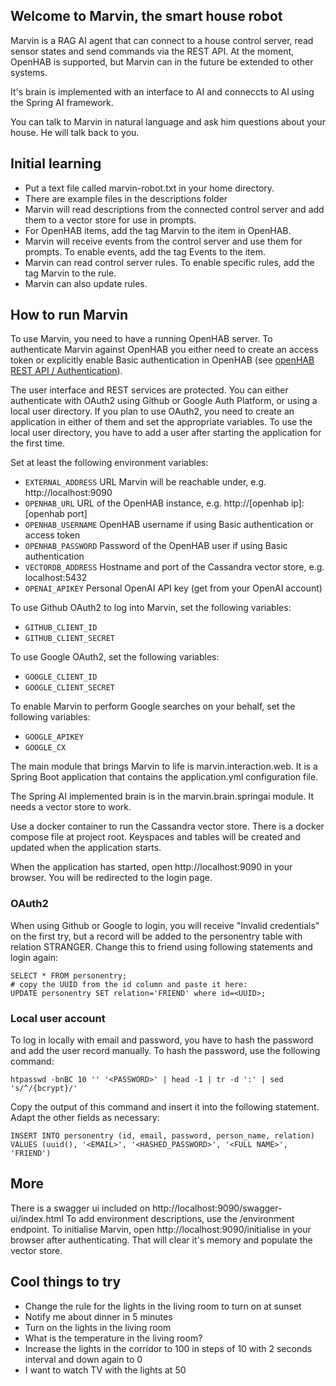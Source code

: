 ## Welcome to Marvin, the smart house robot

Marvin is a RAG AI agent that can connect to a house control server, read sensor states and send commands via
the REST API. At the moment, OpenHAB is supported, but Marvin can in the future be extended to other systems.

It's brain is implemented with an interface to AI and conneccts to AI using the Spring AI framework.

You can talk to Marvin in natural language and ask him questions about your house. He will talk back to you.

## Initial learning

* Put a text file called marvin-robot.txt in your home directory.
* There are example files in the descriptions folder
* Marvin will read descriptions from the connected control server and add them to a vector store for use in prompts.
* For OpenHAB items, add the tag Marvin to the item in OpenHAB.
* Marvin will receive events from the control server and use them for prompts. To enable events, add the tag Events to the item.
* Marvin can read control server rules. To enable specific rules, add the tag Marvin to the rule.
* Marvin can also update rules.

## How to run Marvin

To use Marvin, you need to have a running OpenHAB server. To authenticate Marvin against OpenHAB you either
need to create an access token or explicitly enable Basic authentication in OpenHAB
(see [openHAB REST API / Authentication](https://www.openhab.org/docs/configuration/restdocs.html#authentication)).

The user interface and REST services are protected. You can either authenticate with OAuth2 using Github or Google Auth
Platform, or using a local user directory. If you plan to use OAuth2, you need to create an application in either of
them and set the appropriate variables. To use the local user directory, you have to add a user after starting the
application for the first time.

Set at least the following environment variables:

* `EXTERNAL_ADDRESS` URL Marvin will be reachable under, e.g. http://localhost:9090
* `OPENHAB_URL` URL of the OpenHAB instance, e.g. http://[openhab ip]:[openhab port]
* `OPENHAB_USERNAME` OpenHAB username if using Basic authentication or access token
* `OPENHAB_PASSWORD` Password of the OpenHAB user if using Basic authentication
* `VECTORDB_ADDRESS` Hostname and port of the Cassandra vector store, e.g. localhost:5432
* `OPENAI_APIKEY` Personal OpenAI API key (get from your OpenAI account)

To use Github OAuth2 to log into Marvin, set the following variables:

* `GITHUB_CLIENT_ID`
* `GITHUB_CLIENT_SECRET`

To use Google OAuth2, set the following variables:

* `GOOGLE_CLIENT_ID`
* `GOOGLE_CLIENT_SECRET`

To enable Marvin to perform Google searches on your behalf, set the following variables:

* `GOOGLE_APIKEY`
* `GOOGLE_CX`

The main module that brings Marvin to life is marvin.interaction.web. It is a Spring Boot application
that contains the application.yml configuration file.

The Spring AI implemented brain is in the marvin.brain.springai module. It needs a vector store to work.

Use a docker container to run the Cassandra vector store. There is a docker compose file at project root. Keyspaces and
tables will be created and updated when the application starts.

When the application has started, open http://localhost:9090 in your browser. You will be redirected to the login page.

### OAuth2

When using Github or Google to login, you will receive "Invalid credentials" on the first try, but a record will be
added to the personentry table with relation STRANGER. Change this to friend using following statements and login again:

```
SELECT * FROM personentry;
# copy the UUID from the id column and paste it here:
UPDATE personentry SET relation='FRIEND' where id=<UUID>;
```

### Local user account

To log in locally with email and password, you have to hash the password and add the user record manually. To hash the
password, use the following command:

```
htpasswd -bnBC 10 '' '<PASSWORD>' | head -1 | tr -d ':' | sed 's/^/{bcrypt}/'
```

Copy the output of this command and insert it into the following statement. Adapt the other fields as necessary:

```
INSERT INTO personentry (id, email, password, person_name, relation) VALUES (uuid(), '<EMAIL>', '<HASHED_PASSWORD>', '<FULL NAME>', 'FRIEND')
```

## More

There is a swagger ui included on http://localhost:9090/swagger-ui/index.html
To add environment descriptions, use the /environment endpoint.
To initialise Marvin, open http://localhost:9090/initialise in your browser after authenticating. That will clear it's
memory and populate the vector store.

## Cool things to try

* Change the rule for the lights in the living room to turn on at sunset
* Notify me about dinner in 5 minutes
* Turn on the lights in the living room
* What is the temperature in the living room?
* Increase the lights in the corridor to 100 in steps of 10 with 2 seconds interval and down again to 0
* I want to watch TV with the lights at 50
